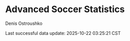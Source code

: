 # Advanced Soccer Statistics
Denis Ostroushko

<!-- gfm -->

Last successful data update: 2025-10-22 03:25:21 CST
